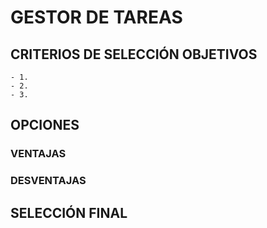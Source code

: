 # GESTOR DE TAREAS

## CRITERIOS DE SELECCIÓN OBJETIVOS

    - 1. 
    - 2. 
    - 3. 

## OPCIONES

### VENTAJAS

### DESVENTAJAS

## SELECCIÓN FINAL
